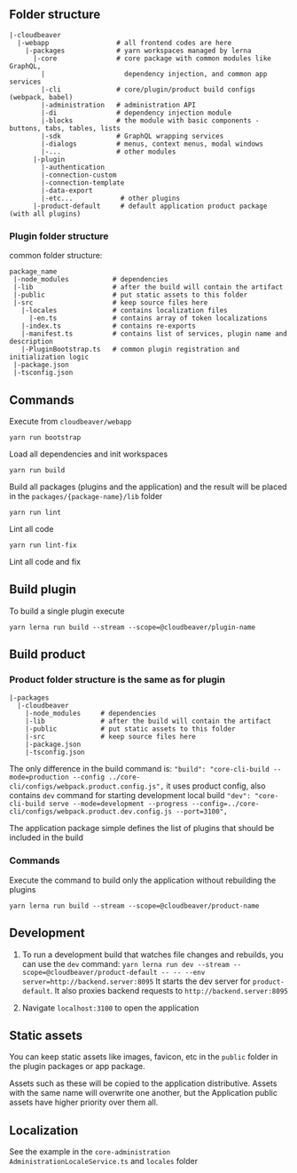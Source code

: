 ## Folder structure
```
|-cloudbeaver
  |-webapp                 # all frontend codes are here
    |-packages             # yarn workspaces managed by lerna
      |-core               # core package with common modules like GraphQL, 
        |                    dependency injection, and common app services
        |-cli              # core/plugin/product build configs (webpack, babel)
        |-administration   # administration API
        |-di               # dependency injection module
        |-blocks           # the module with basic components - buttons, tabs, tables, lists
        |-sdk              # GraphQL wrapping services
        |-dialogs          # menus, context menus, modal windows
        |-...              # other modules
      |-plugin
        |-authentication
        |-connection-custom
        |-connection-template
        |-data-export
        |-etc...            # other plugins
      |-product-default     # default application product package (with all plugins)
```
### Plugin folder structure
common folder structure:
```
package_name
 |-node_modules           # dependencies
 |-lib                    # after the build will contain the artifact
 |-public                 # put static assets to this folder
 |-src                    # keep source files here
   |-locales              # contains localization files
     |-en.ts              # contains array of token localizations
   |-index.ts             # contains re-exports
   |-manifest.ts          # contains list of services, plugin name and description
   |-PluginBootstrap.ts   # common plugin registration and initialization logic
 |-package.json
 |-tsconfig.json
```

## Commands
Execute from `cloudbeaver/webapp`

```yarn run bootstrap```

Load all dependencies and init workspaces

```yarn run build```

Build all packages (plugins and the application) and the result will be placed in the `packages/{package-name}/lib` folder

```yarn run lint```

Lint all code

```yarn run lint-fix```

Lint all code and fix

## Build plugin
To build a single plugin execute
```
yarn lerna run build --stream --scope=@cloudbeaver/plugin-name
```

## Build product
### Product folder structure is the same as for plugin
```
|-packages
  |-cloudbeaver
    |-node_modules     # dependencies
    |-lib              # after the build will contain the artifact
    |-public           # put static assets to this folder
    |-src              # keep source files here
    |-package.json
    |-tsconfig.json
```
The only difference in the build command is: `"build": "core-cli-build --mode=production --config ../core-cli/configs/webpack.product.config.js",` it uses product config, also contains `dev` command for starting development local build `"dev": "core-cli-build serve --mode=development --progress --config=../core-cli/configs/webpack.product.dev.config.js --port=3100",`

The application package simple defines the list of plugins that should be included in the build
### Commands
Execute the command to build only the application without rebuilding the plugins

`yarn lerna run build --stream --scope=@cloudbeaver/product-name`

## Development
1. To run a development build that watches file changes and rebuilds, you can use the `dev` command:
`yarn lerna run dev --stream --scope=@cloudbeaver/product-default -- -- --env server=http://backend.server:8095`
It starts the dev server for `product-default`. It also proxies backend requests to `http://backend.server:8095`

2. Navigate `localhost:3100` to open the application

## Static assets
You can keep static assets like images, favicon, etc in the `public` folder in the plugin packages or app package.

Assets such as these will be copied to the application distributive. Assets with the same name will overwrite one another, but the Application public assets have higher priority over them all.

## Localization
See the example in the `core-administration` `AdministrationLocaleService.ts` and `locales` folder